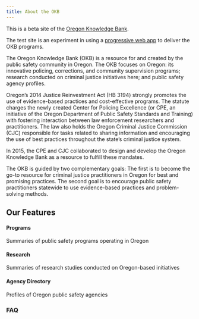 ```yaml
---
title: About the OKB
---
```


This is a beta site of the [Oregon Knowledge Bank](http://okb.oregon.gov).

The test site is an experiment in using a [progressive web app](https://developers.google.com/web/progressive-web-apps/) to deliver the OKB programs.

The Oregon Knowledge Bank (OKB) is a resource for and created by the public safety community in Oregon. The OKB focuses on Oregon: its innovative policing, corrections, and community supervision programs; research conducted on criminal justice initiatives here; and public safety agency profiles.

Oregon’s 2014 Justice Reinvestment Act (HB 3194) strongly promotes the use of evidence-based practices and cost-effective programs. The statute charges the newly created Center for Policing Excellence (or CPE, an initiative of the Oregon Department of Public Safety Standards and Training) with fostering interaction between law enforcement researchers and practitioners. The law also holds the Oregon Criminal Justice Commission (CJC) responsible for tasks related to sharing information and encouraging the use of best practices throughout the state’s criminal justice system.

In 2015, the CPE and CJC collaborated to design and develop the Oregon Knowledge Bank as a resource to fulfill these mandates.

The OKB is guided by two complementary goals: The first is to become the go-to resource for criminal justice practitioners in Oregon for best and promising practices. The second goal is to encourage public safety practitioners statewide to use evidence-based practices and problem-solving methods.

## Our Features

#### Programs

Summaries of public safety programs operating in Oregon

#### Research

Summaries of research studies conducted on Oregon-based initiatives

#### Agency Directory

Profiles of Oregon public safety agencies

### FAQ
